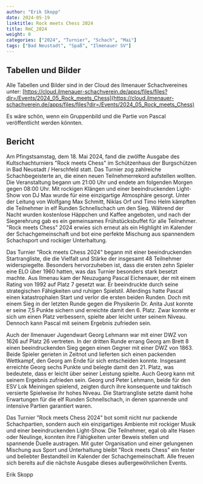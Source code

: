 ```yaml
---
author: "Erik Skopp"
date: 2024-05-19
linktitle: Rock meets Chess 2024
title: RmC_2024
weight: 0
categories: ["2024", "Turnier", "Schach", "Mai"]
tags: ["Bad Neustadt", "Spaß", "Ilmenauer SV"]
---
```



## Tabellen und Bilder
Alle Tabellen und Bilder sind in der Cloud des Ilmenauer Schachvereines unter: [https://cloud.ilmenauer-schachverein.de/apps/files/files?dir=/Events/2024_05_Rock_meets_Chess](https://cloud.ilmenauer-schachverein.de/apps/files/files?dir=/Events/2024_05_Rock_meets_Chess)

Es wäre schön, wenn ein Gruppenbild und die Partie von Pascal veröffentlicht werden könnten. 

## Bericht
Am Pfingstsamstag, dem 18. Mai 2024, fand die zwölfte Ausgabe des Kultschachturniers "Rock meets Chess" im Schützenhaus der Burgschützen in Bad Neustadt / Herschfeld statt. Das Turnier zog zahlreiche Schachbegeisterte an, die einen neuen Teilnehmerrekord aufstellen wollten. Die Veranstaltung begann um 21:00 Uhr und endete am folgenden Morgen gegen 08:00 Uhr. Mit rockigen Klängen und einer beeindruckenden Light-Show von DJ Max wurde für eine einzigartige Atmosphäre gesorgt. Unter der Leitung von Wolfgang Max Schmitt, Niklas Orf und Timo Helm kämpften die Teilnehmer in elf Runden Schnellschach um den Sieg. Während der Nacht wurden kostenlose Häppchen und Kaffee angeboten, und nach der Siegerehrung gab es ein gemeinsames Frühstücksbuffet für alle Teilnehmer. "Rock meets Chess" 2024 erwies sich erneut als ein Highlight im Kalender der Schachgemeinschaft und bot eine perfekte Mischung aus spannendem Schachsport und rockiger Unterhaltung.

Das Turnier "Rock meets Chess 2024" begann mit einer beeindruckenden Startrangliste, die die Vielfalt und Stärke der insgesamt 48 Teilnehmer widerspiegelte. Besonders hervorzuheben ist, dass die ersten zehn Spieler eine ELO über 1960 hatten, was das Turnier besonders stark besetzt machte. Aus Ilmenau kam der Neuzugang Pascal Eichenauer, der mit einem Rating von 1992 auf Platz 7 gesetzt war. Er beeindruckte durch seine strategischen Fähigkeiten und ruhigen Spielstil. Allerdings hatte Pascal einen katastrophalen Start und verlor die ersten beiden Runden. Doch mit einem Sieg in der letzten Runde gegen die Physikerin Dr. Anita Just konnte er seine 7,5 Punkte sichern und erreichte damit den 6. Platz. Zwar konnte er sich um einen Platz verbessern, spielte aber leicht unter seinem Niveau. Dennoch kann Pascal mit seinem Ergebnis zufrieden sein.

Auch der Ilmenauer Jugendwart Georg Lehmann war mit einer DWZ von 1626 auf Platz 26 vertreten. In der dritten Runde errang Georg am Brett 8 einen beeindruckenden Sieg gegen einen Gegner mit einer DWZ von 1863. Beide Spieler gerieten in Zeitnot und lieferten sich einen packenden Wettkampf, den Georg am Ende für sich entscheiden konnte. Insgesamt erreichte Georg sechs Punkte und belegte damit den 21. Platz, was bedeutete, dass er leicht über seiner Leistung spielte. Auch Georg kann mit seinem Ergebnis zufrieden sein. Georg und Peter Lehmann, beide für den ESV Lok Meiningen spielend, zeigten durch ihre konsequente und taktisch versierte Spielweise ihr hohes Niveau. Die Startrangliste setzte damit hohe Erwartungen für die elf Runden Schnellschach, in denen spannende und intensive Partien garantiert waren.

Das Turnier "Rock meets Chess 2024" bot somit nicht nur packende Schachpartien, sondern auch ein einzigartiges Ambiente mit rockiger Musik und einer beeindruckenden Light-Show. Die Teilnehmer, egal ob alte Hasen oder Neulinge, konnten ihre Fähigkeiten unter Beweis stellen und spannende Duelle austragen. Mit guter Organisation und einer gelungenen Mischung aus Sport und Unterhaltung bleibt "Rock meets Chess" ein fester und beliebter Bestandteil im Kalender der Schachgemeinschaft. Alle freuen sich bereits auf die nächste Ausgabe dieses außergewöhnlichen Events.

Erik Skopp
